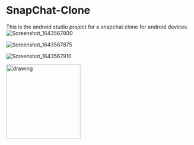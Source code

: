 # SnapChat-Clone
This is the android studio project for a snapchat clone for android devices.
![Screenshot_1643567800](https://user-images.githubusercontent.com/60072293/151712910-794f9b51-9ede-4378-9888-2ab46b7b067b.png)

![Screenshot_1643567875](https://user-images.githubusercontent.com/60072293/151712911-df5715a1-780c-475f-9010-0d908863fe3c.png)

![Screenshot_1643567910](https://user-images.githubusercontent.com/60072293/151712912-9ecbe990-037c-4a50-8bed-fa961518e79e.png)

<img src="https://user-images.githubusercontent.com/60072293/151712910-794f9b51-9ede-4378-9888-2ab46b7b067b.png" alt="drawing" width="200"/>
